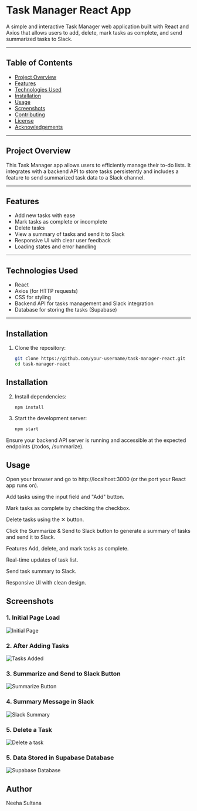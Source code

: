 # Task Manager React App

A simple and interactive Task Manager web application built with React and Axios that allows users to add, delete, mark tasks as complete, and send summarized tasks to Slack.

---

## Table of Contents

- [Project Overview](#project-overview)  
- [Features](#features)  
- [Technologies Used](#technologies-used)  
- [Installation](#installation)  
- [Usage](#usage)  
- [Screenshots](#screenshots)  
- [Contributing](#contributing)  
- [License](#license)  
- [Acknowledgements](#acknowledgements)  

---

## Project Overview

This Task Manager app allows users to efficiently manage their to-do lists. It integrates with a backend API to store tasks persistently and includes a feature to send summarized task data to a Slack channel.

---

## Features

- Add new tasks with ease  
- Mark tasks as complete or incomplete  
- Delete tasks  
- View a summary of tasks and send it to Slack  
- Responsive UI with clear user feedback  
- Loading states and error handling  

---

## Technologies Used

- React  
- Axios (for HTTP requests)  
- CSS for styling  
- Backend API for tasks management and Slack integration
- Database for storing the tasks (Supabase) 

---

## Installation

1. Clone the repository:

   ```bash
   git clone https://github.com/your-username/task-manager-react.git
   cd task-manager-react

## Installation

2. Install dependencies:

   ```bash
   npm install

3. Start the development server:
   ```bash
   npm start
Ensure your backend API server is running and accessible at the expected endpoints (/todos, /summarize).


## Usage
Open your browser and go to http://localhost:3000 (or the port your React app runs on).

Add tasks using the input field and "Add" button.

Mark tasks as complete by checking the checkbox.

Delete tasks using the ✕ button.

Click the Summarize & Send to Slack button to generate a summary of tasks and send it to Slack.

Features
Add, delete, and mark tasks as complete.

Real-time updates of task list.

Send task summary to Slack.

Responsive UI with clean design.

## Screenshots

### 1. Initial Page Load
![Initial Page](./screenshots/initial-page.png)

### 2. After Adding Tasks
![Tasks Added](./screenshots/tasks-added.png)

### 3. Summarize and Send to Slack Button
![Summarize Button](./screenshots/summarize-button.png)

### 4. Summary Message in Slack
![Slack Summary](./screenshots/slack-summary.png)

### 5. Delete a Task
![Delete a task](./screenshots/delete-task.png)

### 5. Data Stored in Supabase Database
![Supabase Database](./screenshots/supabase-database2.png)


## Author
Neeha Sultana
